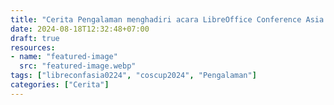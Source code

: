 ```yaml
---
title: "Cerita Pengalaman menghadiri acara LibreOffice Conference Asia 2024 di Taipei Part 2"
date: 2024-08-18T12:32:48+07:00
draft: true
resources:
- name: "featured-image"
  src: "featured-image.webp"
tags: ["libreconfasia0224", "coscup2024", "Pengalaman"]
categories: ["Cerita"]
---
```


